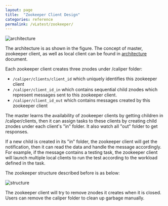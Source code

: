 ```yaml
---
layout: page
title:  "Zookeeper Client Design"
categories: reference
permalink: /vLatest/zookeeper/
---
```


<img src="{{ site.baseurl }}/assets/img/zk-arch.png" alt="architecture">

The architecture is as shown in the figure. The concept of master, zookeeper client, as well as local client can be found in  [architecture](./Architecture.md) document.

Each zookeeper client creates three znodes under /caliper folder:
* `/caliper/clients/client_id` which uniquely identifies this zookeeper client
* `/caliper/client_id_in` which contains sequential child znodes which represent messages sent to this zookeeper client.
* `/caliper/client_id_out` which contains messages created by this zookeeper client

The master learns the availability of zookeeper clients by getting children in /caliper/clients, then it can assign tasks to these clients by creating child znodes under each client's "in" folder. It also watch all "out" folder to get responses.

If a new child is created in its "in" folder, the zookeeper client will get the notification, then it can read the data and handle the message accordingly. For example, if the message contains a testing task, the zookeeper client will launch multiple local clients to run the test according to the workload defined in the task.

The zookeeper structure described before is as below:

<img src="{{ site.baseurl }}/assets/img/zk-structure.png" alt="structure">

The zookeeper client will try to remove znodes it creates when it is closed. Users can remove the caliper folder to clean up garbage manually.
